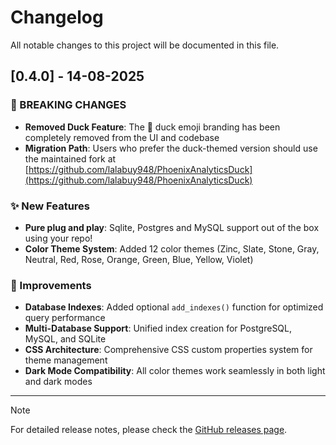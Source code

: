 # Changelog

All notable changes to this project will be documented in this file.

## [0.4.0] - 14-08-2025

### 🚨 BREAKING CHANGES

- **Removed Duck Feature**: The 🦆 duck emoji branding has been completely removed from the UI and codebase
- **Migration Path**: Users who prefer the duck-themed version should use the maintained fork at [https://github.com/lalabuy948/PhoenixAnalyticsDuck](https://github.com/lalabuy948/PhoenixAnalyticsDuck)

### ✨ New Features

- **Pure plug and play**: Sqlite, Postgres and MySQL support out of the box using your repo!
- **Color Theme System**: Added 12 color themes (Zinc, Slate, Stone, Gray, Neutral, Red, Rose, Orange, Green, Blue, Yellow, Violet)

### 🔧 Improvements

- **Database Indexes**: Added optional `add_indexes()` function for optimized query performance
- **Multi-Database Support**: Unified index creation for PostgreSQL, MySQL, and SQLite
- **CSS Architecture**: Comprehensive CSS custom properties system for theme management
- **Dark Mode Compatibility**: All color themes work seamlessly in both light and dark modes

---

> [!NOTE]
> For detailed release notes, please check the [GitHub releases page](https://github.com/lalabuy948/PhoenixAnalytics/releases).
